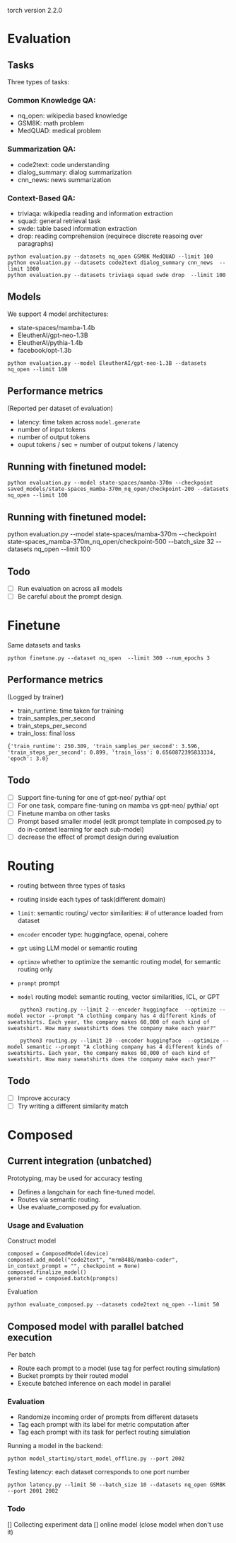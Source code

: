 torch version 2.2.0

# Evaluation
## Tasks
Three types of tasks:
### Common Knowledge QA: 
- nq_open: wikipedia based knowledge
- GSM8K: math problem
- MedQUAD: medical problem 
### Summarization QA:
- code2text: code understanding
- dialog_summary: dialog summarization
- cnn_news: news summarization
### Context-Based QA:
- triviaqa: wikipedia reading and information extraction
- squad: general retrieval task
- swde: table based information extraction
- drop: reading comprehension (requirece discrete reasoing over paragraphs)

```console
python evaluation.py --datasets nq_open GSM8K MedQUAD --limit 100
python evaluation.py --datasets code2text dialog_summary cnn_news  --limit 1000
python evaluation.py --datasets triviaqa squad swde drop  --limit 100
```

## Models
We support 4 model architectures:
- state-spaces/mamba-1.4b
- EleutherAI/gpt-neo-1.3B
- EleutherAI/pythia-1.4b
- facebook/opt-1.3b

```console
python evaluation.py --model EleutherAI/gpt-neo-1.3B --datasets nq_open --limit 100
```
## Performance metrics
(Reported per dataset of evaluation)
- latency: time taken across ```model.generate```
- number of input tokens
- number of output tokens
- ouput tokens / sec = number of output tokens / latency

## Running with finetuned model:
```console
python evaluation.py --model state-spaces/mamba-370m --checkpoint saved_models/state-spaces_mamba-370m_nq_open/checkpoint-200 --datasets nq_open --limit 100
```

## Running with finetuned model:
python evaluation.py --model state-spaces/mamba-370m --checkpoint state-spaces_mamba-370m_nq_open/checkpoint-500 --batch_size 32 --datasets nq_open --limit 100

## Todo
- [ ] Run evaluation on across all models
- [ ] Be careful about the prompt design. 

# Finetune
Same datasets and tasks
```console
python finetune.py --dataset nq_open  --limit 300 --num_epochs 3
```

## Performance metrics
(Logged by trainer)
- train_runtime: time taken for training
- train_samples_per_second
- train_steps_per_second
- train_loss: final loss

```console
{'train_runtime': 250.309, 'train_samples_per_second': 3.596, 'train_steps_per_second': 0.899, 'train_loss': 0.6560872395833334, 'epoch': 3.0}
```

## Todo
- [ ] Support fine-tuning for one of gpt-neo/ pythia/ opt
- [ ] For one task, compare fine-tuning on mamba vs gpt-neo/ pythia/ opt
- [ ] Finetune mamba on other tasks
- [ ] Prompt based smaller model (edit prompt template in composed.py to do in-context learning for each sub-model)
- [ ] decrease the effect of prompt design during evaluation

# Routing
- routing between three types of tasks
- routing inside each types of task(different domain)

- ```limit```: semantic routing/ vector similarities: # of utterance loaded from dataset
- ```encoder``` encoder type: huggingface, openai, cohere
- ```gpt``` using LLM model or semantic routing
- ```optimze``` whether to optimize the semantic routing model, for semantic routing only
- ```prompt``` prompt
- ```model``` routing model: semantic routing, vector similarities, ICL, or GPT

```console
    python3 routing.py --limit 2 --encoder huggingface  --optimize --model vector --prompt "A clothing company has 4 different kinds of sweatshirts. Each year, the company makes 60,000 of each kind of sweatshirt. How many sweatshirts does the company make each year?"
```
```console
    python3 routing.py --limit 20 --encoder huggingface  --optimize --model semantic --prompt "A clothing company has 4 different kinds of sweatshirts. Each year, the company makes 60,000 of each kind of sweatshirt. How many sweatshirts does the company make each year?"
```

## Todo
- [ ] Improve accuracy
- [ ] Try writing a different similarity match

# Composed 

## Current integration (unbatched)
Prototyping, may be used for accuracy testing
- Defines a langchain for each fine-tuned model.
- Routes via semantic routing.
- Use evaluate_composed.py for evaluation.

### Usage and Evaluation

Construct model
```console
composed = ComposedModel(device)
composed.add_model("code2text", "mrm8488/mamba-coder", in_context_prompt = "", checkpoint = None)
composed.finalize_model()
generated = composed.batch(prompts)
```

Evaluation
```console
python evaluate_composed.py --datasets code2text nq_open --limit 50
```

## Composed model with parallel batched execution
Per batch 
- Route each prompt to a model (use tag for perfect routing simulation)
- Bucket prompts by their routed model
- Execute batched inference on each model in parallel

### Evaluation
- Randomize incoming order of prompts from different datasets
- Tag each prompt with its label for metric computation after
- Tag each prompt with its task for perfect routing simulation

Running a model in the backend:
```console
python model_starting/start_model_offline.py --port 2002
```

Testing latency: 
each dataset corresponds to one port number 
```console
python latency.py --limit 50 --batch_size 10 --datasets nq_open GSM8K --port 2001 2002
```

### Todo
[] Collecting experiment data
[] online model (close model when don't use it)
